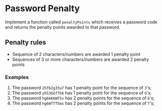 # Password Penalty

Implement a function called `penaltyPoints` which receives a password code and returns the penalty points awarded to that password.

## Penalty rules

- Sequence of 2 characters/numbers are awarded 1 penalty point
- Sequences of 3 or more characters/numbers are awarded 2 penalty points

### Examples

1. The password `2hT62g33u7` has 1 penalty point for the sequence of `3`'s;
2. The password `yh53GGf7h6` has 1 penalty point for the sequence of `G`'s;
3. The password `hg6666WT5s` has 2 penalty points for the sequence of `6`'s;
4. The password `hg6WTTT5ms` has 2 penalty points for the sequence of `T`'s;
